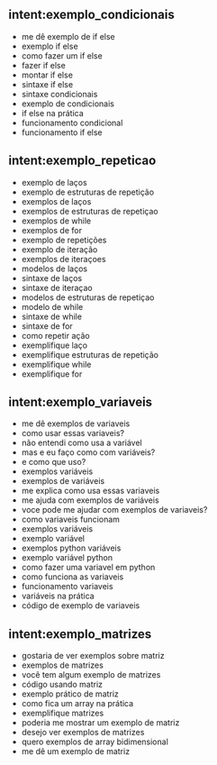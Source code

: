 ## intent:exemplo_condicionais
- me dê exemplo de if else
- exemplo if else
- como fazer um if else
- fazer if else
- montar if else
- sintaxe if else
- sintaxe condicionais
- exemplo de condicionais
- if else na prática
- funcionamento condicional
- funcionamento if else

## intent:exemplo_repeticao
- exemplo de laços
- exemplo de estruturas de repetição
- exemplos de laços
- exemplos de estruturas de repetiçao
- exemplos de while
- exemplos de for
- exemplo de repetições
- exemplo de iteração
- exemplos de iteraçoes
- modelos de laços
- sintaxe de laços
- sintaxe de iteraçao
- modelos de estruturas de repetiçao
- modelo de while
- sintaxe de while
- sintaxe de for
- como repetir ação
- exemplifique laço
- exemplifique estruturas de repetição
- exemplifique while
- exemplifique for

## intent:exemplo_variaveis
- me dê exemplos de variaveis
- como usar essas variaveis?
- não entendi como usa a variável
- mas e eu faço como com variáveis?
- e como que uso?
- exemplos variáveis
- exemplos de variáveis
- me explica como usa essas variaveis
- me ajuda com exemplos de variáveis
- voce pode me ajudar com exemplos de variaveis?
- como variaveis funcionam
- exemplos variáveis
- exemplo variável
- exemplos python variáveis
- exemplo variável python
- como fazer uma variavel em python
- como funciona as variaveis
- funcionamento variaveis
- variáveis na prática
- código de exemplo de variaveis

## intent:exemplo_matrizes
- gostaria de ver exemplos sobre matriz
- exemplos de matrizes
- você tem algum exemplo de matrizes
- código usando matriz
- exemplo prático de matriz
- como fica um array na prática
- exemplifique matrizes
- poderia me mostrar um exemplo de matriz
- desejo ver exemplos de matrizes
- quero exemplos de array bidimensional 
- me dê um exemplo de matriz